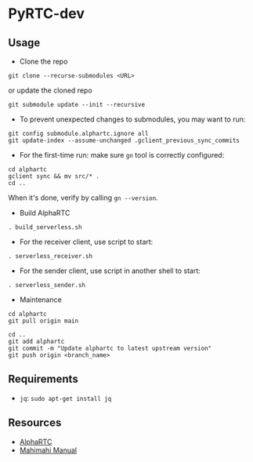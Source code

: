 # PyRTC-dev

## Usage
- Clone the repo
```shell
git clone --recurse-submodules <URL>
```
or update the cloned repo
```shell
git submodule update --init --recursive
```

- To prevent unexpected changes to submodules, you may want to run:
```shell
git config submodule.alphartc.ignore all
git update-index --assume-unchanged .gclient_previous_sync_commits
```

- For the first-time run: make sure `gn` tool is correctly configured: 
```shell
cd alphartc
gclient sync && mv src/* .
cd ..
```
When it's done, verify by calling `gn --version`.

- Build AlphaRTC
```shell
. build_serverless.sh
```

- For the receiver client, use script to start:
```shell
. serverless_receiver.sh
```

- For the sender client, use script in another shell to start:
```shell
. serverless_sender.sh
```

- Maintenance
```shell
cd alphartc
git pull origin main

cd ..
git add alphartc
git commit -m "Update alphartc to latest upstream version"
git push origin <branch_name>
```

## Requirements
- `jq`: `sudo apt-get install jq`


## Resources
- [AlphaRTC](https://github.com/OpenNetLab/AlphaRTC)
- [Mahimahi Manual](https://manpages.debian.org/testing/mahimahi/)